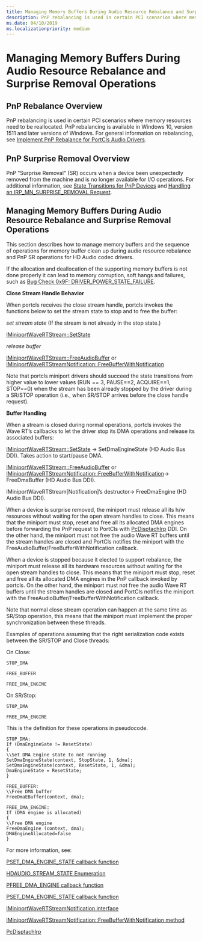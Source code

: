 ```yaml
---
title: Managing Memory Buffers During Audio Resource Rebalance and Surprise Removal Operations
description: PnP rebalancing is used in certain PCI scenarios where memory resources need to be reallocated. Memory Buffers need to be managed properly to avoid issues.
ms.date: 04/10/2019
ms.localizationpriority: medium
---
```


# Managing Memory Buffers During Audio Resource Rebalance and Surprise Removal Operations

## PnP Rebalance Overview

PnP rebalancing is used in certain PCI scenarios where memory resources need to be reallocated. PnP rebalancing is available in Windows 10, version 1511 and later versions of Windows. For general information on rebalancing, see [Implement PnP Rebalance for PortCls Audio Drivers](implement-pnp-rebalance-for-portcls-audio-drivers.md).

## PnP Surprise Removal Overview

PnP "Surprise Removal" (SR) occurs when a device been unexpectedly removed from the machine and is no longer available for I/O operations. For additional information, see [State Transitions for PnP Devices](https://docs.microsoft.com/windows-hardware/drivers/kernel/state-transitions-for-pnp-devices) and [Handling an IRP_MN_SURPRISE_REMOVAL Request](https://docs.microsoft.com/windows-hardware/drivers/kernel/handling-an-irp-mn-surprise-removal-request).

## Managing Memory Buffers During Audio Resource Rebalance and Surprise Removal Operations

This section describes how to manage memory buffers and the sequence of operations for memory buffer clean up during audio resource rebalance and PnP SR operations for HD Audio codec drivers.

If the allocation and deallocation of the supporting memory buffers is not done properly it can lead to memory corruption, soft hangs and failures, such as [Bug Check 0x9F: DRIVER_POWER_STATE_FAILURE](https://docs.microsoft.com/windows-hardware/drivers/debugger/bug-check-0x9f--driver-power-state-failure).


**Close Stream Handle Behavior**

When portcls receives the close stream handle, portcls invokes the functions below to set the stream state to stop and to free the buffer:

*set stream state* (If the stream is not already in the stop state.)

[IMiniportWaveRTStream::SetState](https://msdn.microsoft.com/en-us/library/windows/hardware/ff536756(v=vs.85).aspx)

*release buffer*  

[IMiniportWaveRTStream::FreeAudioBuffer](https://msdn.microsoft.com/library/windows/hardware/ff536745) or [IMiniportWaveRTStreamNotification::FreeBufferWithNotification](https://docs.microsoft.com/windows-hardware/drivers/ddi/content/portcls/nf-portcls-iminiportwavertstreamnotification-freebufferwithnotification)

Note that portcls miniport drivers should succeed the state transitions from higher value to lower values (RUN == 3, PAUSE==2, ACQUIRE==1, STOP==0) when the stream has been already stopped by the driver during a SR/STOP operation (i.e., when SR/STOP arrives before the close handle request).

**Buffer Handling**


When a stream is closed during normal operations, portcls invokes the Wave RT’s callbacks to let the driver stop its DMA operations and release its associated buffers:

[IMiniportWaveRTStream::SetState](https://msdn.microsoft.com/en-us/library/windows/hardware/ff536756(v=vs.85).aspx) -> SetDmaEngineState (HD Audio Bus DDI). Takes action to start/pause DMA.

[IMiniportWaveRTStream::FreeAudioBuffer](https://msdn.microsoft.com/library/windows/hardware/ff536745) or [IMiniportWaveRTStreamNotification::FreeBufferWithNotification](https://docs.microsoft.com/windows-hardware/drivers/ddi/content/portcls/nf-portcls-iminiportwavertstreamnotification-freebufferwithnotification)-> FreeDmaBuffer (HD Audio Bus DDI).

IMiniportWaveRTStream[Notification]’s destructor-> FreeDmaEngine (HD Audio Bus DDI). 

When a device is surprise removed, the miniport must release all its h/w resources without waiting for the open stream handles to close. This means that the miniport must stop, reset and free all its allocated DMA engines before forwarding the PnP request to PortCls with [PcDisptachIrp](https://docs.microsoft.com/windows-hardware/drivers/ddi/content/portcls/nf-portcls-pcdispatchirp) DDI. On the other hand, the miniport must not free the audio Wave RT buffers until the stream handles are closed and PortCls notifies the miniport with the FreeAudioBuffer/FreeBufferWithNotification callback.

When a device is stopped because it elected to support rebalance, the miniport must release all its hardware resources without waiting for the open stream handles to close. This means that the miniport must stop, reset and free all its allocated DMA engines in the PnP callback invoked by portcls. On the other hand, the miniport must not free the audio Wave RT buffers until the stream handles are closed and PortCls notifies the miniport with the FreeAudioBuffer/FreeBufferWithNotification callback.

Note that normal close stream operation can happen at the same time as SR/Stop operation, this means that the miniport must implement the proper synchronization between these threads.

Examples of operations assuming that the right serialization code exists between the SR/STOP and Close threads:


On Close:

```
STOP_DMA

FREE_BUFFER

FREE_DMA_ENGINE
```

On SR/Stop:

```
STOP_DMA

FREE_DMA_ENGINE
```

This is the definition for these operations in pseudocode.

```
STOP_DMA:
If (DmaEngineSate != ResetState)
{
\\Set DMA Engine state to not running
SetDmaEngineState(context, StopState, 1, &dma);
SetDmaEngineState(context, ResetState, 1, &dma);
DmaEngineState = ResetState;
}
```


```
FREE_BUFFER:
\\Free DMA buffer
FreeDmaEBuffer(context, dma);
```


```
FREE_DMA_ENGINE:
If (DMA engine is allocated)
{
\\Free DMA engine
FreeDmaEngine (context, dma);
DMAEngineAllocated=false
}
```

For more information, see:

[PSET_DMA_ENGINE_STATE callback function](https://docs.microsoft.com/windows-hardware/drivers/ddi/content/hdaudio/nc-hdaudio-pset_dma_engine_state)

[HDAUDIO_STREAM_STATE Enumeration](https://docs.microsoft.com/en-us/windows-hardware/drivers/ddi/content/hdaudio/ne-hdaudio-_hdaudio_stream_state)

[PFREE_DMA_ENGINE callback function](https://docs.microsoft.com/windows-hardware/drivers/ddi/content/hdaudio/nc-hdaudio-pfree_dma_engine)

[PSET_DMA_ENGINE_STATE callback function](https://docs.microsoft.com/windows-hardware/drivers/ddi/content/hdaudio/nc-hdaudio-pset_dma_engine_state)

[IMiniportWaveRTStreamNotification interface](https://docs.microsoft.com/windows-hardware/drivers/ddi/content/portcls/nn-portcls-iminiportwavertstreamnotification) 

[IMiniportWaveRTStreamNotification::FreeBufferWithNotification method](https://docs.microsoft.com/windows-hardware/drivers/ddi/content/portcls/nf-portcls-iminiportwavertstreamnotification-freebufferwithnotification)

[PcDisptachIrp](https://docs.microsoft.com/windows-hardware/drivers/ddi/content/portcls/nf-portcls-pcdispatchirp)